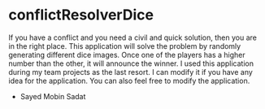 # conflictResolverDice

If you have a conflict and you need a civil and quick solution, then you are in the right place. This application will solve the problem by randomly generating different dice images. Once one of the players has a higher number than the other, it will announce the winner. I used this application during my team projects as the last resort. I can modify it if you have any idea for the application. You can also feel free to modify the application.

- Sayed Mobin Sadat
